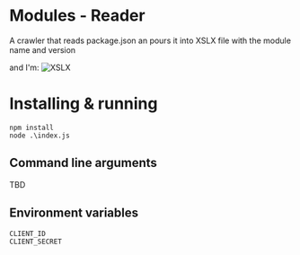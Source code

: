 # Modules - Reader
A crawler that reads package.json an pours it into XSLX file with the module name and version

and I'm:
![XSLX](https://media.giphy.com/media/fHwZuYivyVb3kW4eHy/giphy.gif)


# Installing & running
```
npm install
node .\index.js
```

## Command line arguments
TBD

## Environment variables

```
CLIENT_ID
CLIENT_SECRET
```

